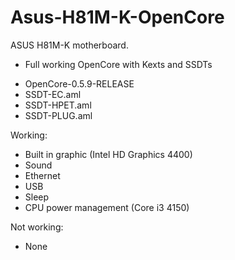 # Asus-H81M-K-OpenCore
ASUS H81M-K motherboard.
- Full working OpenCore with Kexts and SSDTs

* OpenCore-0.5.9-RELEASE
* SSDT-EC.aml
* SSDT-HPET.aml
* SSDT-PLUG.aml

Working:
- Built in graphic (Intel HD Graphics 4400)
- Sound
- Ethernet
- USB
- Sleep
- CPU power management (Core i3 4150)

Not working:
- None
